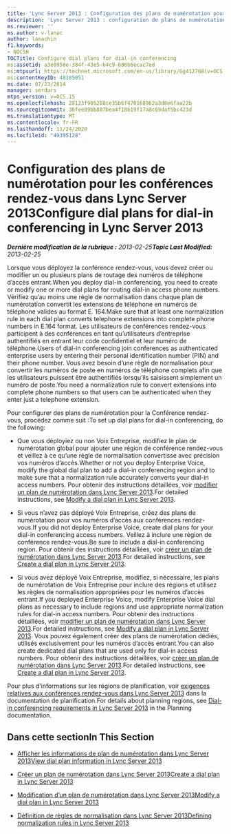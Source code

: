 ```yaml
---
title: 'Lync Server 2013 : Configuration des plans de numérotation pour les conférences rendez-vous'
description: 'Lync Server 2013 : configuration de plans de numérotation pour les conférences rendez-vous.'
ms.reviewer: ''
ms.author: v-lanac
author: lanachin
f1.keywords:
- NOCSH
TOCTitle: Configure dial plans for dial-in conferencing
ms:assetid: a3e0958e-384f-43e5-b4c9-686b6ecac7ed
ms:mtpsurl: https://technet.microsoft.com/en-us/library/Gg412768(v=OCS.15)
ms:contentKeyID: 48185051
ms.date: 07/23/2014
manager: serdars
mtps_version: v=OCS.15
ms.openlocfilehash: 28123f905288ce35b6f470168962a3d8e6faa22b
ms.sourcegitcommit: 36fee89bb887bea4f18b19f17a8c69daf5bc423d
ms.translationtype: MT
ms.contentlocale: fr-FR
ms.lasthandoff: 11/24/2020
ms.locfileid: "49395128"
---
```

# <a name="configure-dial-plans-for-dial-in-conferencing-in-lync-server-2013"></a><span data-ttu-id="4c300-103">Configuration des plans de numérotation pour les conférences rendez-vous dans Lync Server 2013</span><span class="sxs-lookup"><span data-stu-id="4c300-103">Configure dial plans for dial-in conferencing in Lync Server 2013</span></span>

<div data-xmlns="http://www.w3.org/1999/xhtml">

<div class="topic" data-xmlns="http://www.w3.org/1999/xhtml" data-msxsl="urn:schemas-microsoft-com:xslt" data-cs="https://msdn.microsoft.com/">

<div data-asp="https://msdn2.microsoft.com/asp">



</div>

<div id="mainSection">

<div id="mainBody"><span data-ttu-id="4c300-104">

<span> </span></span><span class="sxs-lookup"><span data-stu-id="4c300-104">

<span> </span></span></span>

<span data-ttu-id="4c300-105">_**Dernière modification de la rubrique :** 2013-02-25_</span><span class="sxs-lookup"><span data-stu-id="4c300-105">_**Topic Last Modified:** 2013-02-25_</span></span>

<span data-ttu-id="4c300-106">Lorsque vous déployez la conférence rendez-vous, vous devez créer ou modifier un ou plusieurs plans de routage des numéros de téléphone d’accès entrant.</span><span class="sxs-lookup"><span data-stu-id="4c300-106">When you deploy dial-in conferencing, you need to create or modify one or more dial plans for routing dial-in access phone numbers.</span></span> <span data-ttu-id="4c300-107">Vérifiez qu’au moins une règle de normalisation dans chaque plan de numérotation convertit les extensions de téléphone en numéros de téléphone valides au format E. 164.</span><span class="sxs-lookup"><span data-stu-id="4c300-107">Make sure that at least one normalization rule in each dial plan converts telephone extensions into complete phone numbers in E.164 format.</span></span> <span data-ttu-id="4c300-108">Les utilisateurs de conférences rendez-vous participent à des conférences en tant qu’utilisateurs d’entreprise authentifiés en entrant leur code confidentiel et leur numéro de téléphone.</span><span class="sxs-lookup"><span data-stu-id="4c300-108">Users of dial-in conferencing join conferences as authenticated enterprise users by entering their personal identification number (PIN) and their phone number.</span></span> <span data-ttu-id="4c300-109">Vous avez besoin d’une règle de normalisation pour convertir les numéros de poste en numéros de téléphone complets afin que les utilisateurs puissent être authentifiés lorsqu’ils saisissent simplement un numéro de poste.</span><span class="sxs-lookup"><span data-stu-id="4c300-109">You need a normalization rule to convert extensions into complete phone numbers so that users can be authenticated when they enter just a telephone extension.</span></span>

<span data-ttu-id="4c300-110">Pour configurer des plans de numérotation pour la Conférence rendez-vous, procédez comme suit :</span><span class="sxs-lookup"><span data-stu-id="4c300-110">To set up dial plans for dial-in conferencing, do the following:</span></span>

  - <span data-ttu-id="4c300-111">Que vous déployiez ou non Voix Entreprise, modifiez le plan de numérotation global pour ajouter une région de conférence rendez-vous et veillez à ce qu’une règle de normalisation convertisse avec précision vos numéros d’accès.</span><span class="sxs-lookup"><span data-stu-id="4c300-111">Whether or not you deploy Enterprise Voice, modify the global dial plan to add a dial-in conferencing region and to make sure that a normalization rule accurately converts your dial-in access numbers.</span></span> <span data-ttu-id="4c300-112">Pour obtenir des instructions détaillées, voir [modifier un plan de numérotation dans Lync Server 2013](lync-server-2013-modify-a-dial-plan.md).</span><span class="sxs-lookup"><span data-stu-id="4c300-112">For detailed instructions, see [Modify a dial plan in Lync Server 2013](lync-server-2013-modify-a-dial-plan.md).</span></span>

  - <span data-ttu-id="4c300-113">Si vous n’avez pas déployé Voix Entreprise, créez des plans de numérotation pour vos numéros d’accès aux conférences rendez-vous.</span><span class="sxs-lookup"><span data-stu-id="4c300-113">If you did not deploy Enterprise Voice, create dial plans for your dial-in conferencing access numbers.</span></span> <span data-ttu-id="4c300-114">Veillez à inclure une région de conférence rendez-vous.</span><span class="sxs-lookup"><span data-stu-id="4c300-114">Be sure to include a dial-in conferencing region.</span></span> <span data-ttu-id="4c300-115">Pour obtenir des instructions détaillées, voir [créer un plan de numérotation dans Lync Server 2013](lync-server-2013-create-a-dial-plan.md).</span><span class="sxs-lookup"><span data-stu-id="4c300-115">For detailed instructions, see [Create a dial plan in Lync Server 2013](lync-server-2013-create-a-dial-plan.md).</span></span>

  - <span data-ttu-id="4c300-116">Si vous avez déployé Voix Entreprise, modifiez, si nécessaire, les plans de numérotation de Voix Entreprise pour inclure des régions et utilisez les règles de normalisation appropriées pour les numéros d’accès entrant.</span><span class="sxs-lookup"><span data-stu-id="4c300-116">If you deployed Enterprise Voice, modify Enterprise Voice dial plans as necessary to include regions and use appropriate normalization rules for dial-in access numbers.</span></span> <span data-ttu-id="4c300-117">Pour obtenir des instructions détaillées, voir [modifier un plan de numérotation dans Lync Server 2013](lync-server-2013-modify-a-dial-plan.md).</span><span class="sxs-lookup"><span data-stu-id="4c300-117">For detailed instructions, see [Modify a dial plan in Lync Server 2013](lync-server-2013-modify-a-dial-plan.md).</span></span> <span data-ttu-id="4c300-118">Vous pouvez également créer des plans de numérotation dédiés, utilisés exclusivement pour les numéros d’accès entrant.</span><span class="sxs-lookup"><span data-stu-id="4c300-118">You can also create dedicated dial plans that are used only for dial-in access numbers.</span></span> <span data-ttu-id="4c300-119">Pour obtenir des instructions détaillées, voir [créer un plan de numérotation dans Lync Server 2013](lync-server-2013-create-a-dial-plan.md).</span><span class="sxs-lookup"><span data-stu-id="4c300-119">For detailed instructions, see [Create a dial plan in Lync Server 2013](lync-server-2013-create-a-dial-plan.md).</span></span>

<span data-ttu-id="4c300-120">Pour plus d’informations sur les régions de planification, voir [exigences relatives aux conférences rendez-vous dans Lync Server 2013](lync-server-2013-dial-in-conferencing-requirements.md) dans la documentation de planification.</span><span class="sxs-lookup"><span data-stu-id="4c300-120">For details about planning regions, see [Dial-in conferencing requirements in Lync Server 2013](lync-server-2013-dial-in-conferencing-requirements.md) in the Planning documentation.</span></span>

<div>

## <a name="in-this-section"></a><span data-ttu-id="4c300-121">Dans cette section</span><span class="sxs-lookup"><span data-stu-id="4c300-121">In This Section</span></span>

  - [<span data-ttu-id="4c300-122">Afficher les informations de plan de numérotation dans Lync Server 2013</span><span class="sxs-lookup"><span data-stu-id="4c300-122">View dial plan information in Lync Server 2013</span></span>](lync-server-2013-view-dial-plan-information.md)

  - [<span data-ttu-id="4c300-123">Créer un plan de numérotation dans Lync Server 2013</span><span class="sxs-lookup"><span data-stu-id="4c300-123">Create a dial plan in Lync Server 2013</span></span>](lync-server-2013-create-a-dial-plan.md)

  - [<span data-ttu-id="4c300-124">Modification d’un plan de numérotation dans Lync Server 2013</span><span class="sxs-lookup"><span data-stu-id="4c300-124">Modify a dial plan in Lync Server 2013</span></span>](lync-server-2013-modify-a-dial-plan.md)

  - [<span data-ttu-id="4c300-125">Définition de règles de normalisation dans Lync Server 2013</span><span class="sxs-lookup"><span data-stu-id="4c300-125">Defining normalization rules in Lync Server 2013</span></span>](lync-server-2013-defining-normalization-rules.md)

<span data-ttu-id="4c300-126"></div>

</div>

<span> </span>

</div>

</div>

</span><span class="sxs-lookup"><span data-stu-id="4c300-126"></div>

</div>

<span> </span>

</div>

</div>

</span></span></div>


